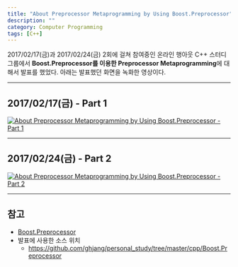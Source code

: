 ```yaml
---
title: "About Preprocessor Metaprogramming by Using Boost.Preprocessor"
description: ""
category: Computer Programming
tags: [C++]
---
```


2017/02/17(금)과 2017/02/24(금) 2회에 걸쳐 참여중인 온라인 행아웃 C++ 스터디 그룹에서 **Boost.Preprocessor를 이용한 Preprocessor Metaprogramming**에 대해서 발표를 했었다. 아래는 발표했던 화면을 녹화한 영상이다.

---

## 2017/02/17(금) - Part 1

[![About Preprocessor Metaprogramming by Using Boost.Preprocessor - Part 1](https://img.youtube.com/vi/-QS1cBEbQkA/0.jpg)](http://www.youtube.com/watch?v=-QS1cBEbQkA)

---

## 2017/02/24(금) - Part 2

[![About Preprocessor Metaprogramming by Using Boost.Preprocessor - Part 2](https://img.youtube.com/vi/yhgMqq9M3us/0.jpg)](http://www.youtube.com/watch?v=yhgMqq9M3us)

---

## 참고

+ [Boost.Preprocessor](http://www.boost.org/doc/libs/1_63_0/libs/preprocessor/doc/index.html)
+ 발표에 사용한 소스 위치
    - <https://github.com/ghjang/personal_study/tree/master/cpp/Boost.Preprocessor>
